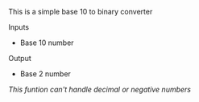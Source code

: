 This is a simple base 10 to binary converter

Inputs  
 * Base 10 number  
  
Output
* Base 2 number 
  
*This funtion can't handle decimal or negative numbers*
